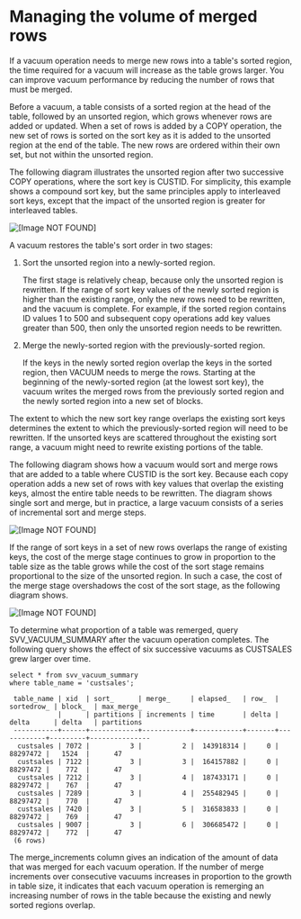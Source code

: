 # Managing the volume of merged rows<a name="vacuum-managing-volume-of-unmerged-rows"></a>

If a vacuum operation needs to merge new rows into a table's sorted region, the time required for a vacuum will increase as the table grows larger\. You can improve vacuum performance by reducing the number of rows that must be merged\. 

Before a vacuum, a table consists of a sorted region at the head of the table, followed by an unsorted region, which grows whenever rows are added or updated\. When a set of rows is added by a COPY operation, the new set of rows is sorted on the sort key as it is added to the unsorted region at the end of the table\. The new rows are ordered within their own set, but not within the unsorted region\. 

The following diagram illustrates the unsorted region after two successive COPY operations, where the sort key is CUSTID\. For simplicity, this example shows a compound sort key, but the same principles apply to interleaved sort keys, except that the impact of the unsorted region is greater for interleaved tables\. 

![\[Image NOT FOUND\]](http://docs.aws.amazon.com/redshift/latest/dg/images/vacuum-unsorted-region.png)

A vacuum restores the table's sort order in two stages:

1. Sort the unsorted region into a newly\-sorted region\. 

   The first stage is relatively cheap, because only the unsorted region is rewritten\. If the range of sort key values of the newly sorted region is higher than the existing range, only the new rows need to be rewritten, and the vacuum is complete\. For example, if the sorted region contains ID values 1 to 500 and subsequent copy operations add key values greater than 500, then only the unsorted region needs to be rewritten\. 

1. Merge the newly\-sorted region with the previously\-sorted region\. 

   If the keys in the newly sorted region overlap the keys in the sorted region, then VACUUM needs to merge the rows\. Starting at the beginning of the newly\-sorted region \(at the lowest sort key\), the vacuum writes the merged rows from the previously sorted region and the newly sorted region into a new set of blocks\. 

The extent to which the new sort key range overlaps the existing sort keys determines the extent to which the previously\-sorted region will need to be rewritten\. If the unsorted keys are scattered throughout the existing sort range, a vacuum might need to rewrite existing portions of the table\. 

The following diagram shows how a vacuum would sort and merge rows that are added to a table where CUSTID is the sort key\. Because each copy operation adds a new set of rows with key values that overlap the existing keys, almost the entire table needs to be rewritten\. The diagram shows single sort and merge, but in practice, a large vacuum consists of a series of incremental sort and merge steps\. 

![\[Image NOT FOUND\]](http://docs.aws.amazon.com/redshift/latest/dg/images/vacuum-unsorted-region-sort-merge.png)

If the range of sort keys in a set of new rows overlaps the range of existing keys, the cost of the merge stage continues to grow in proportion to the table size as the table grows while the cost of the sort stage remains proportional to the size of the unsorted region\. In such a case, the cost of the merge stage overshadows the cost of the sort stage, as the following diagram shows\.

![\[Image NOT FOUND\]](http://docs.aws.amazon.com/redshift/latest/dg/images/vacuum-example-merge-region-grows.png)

To determine what proportion of a table was remerged, query SVV\_VACUUM\_SUMMARY after the vacuum operation completes\. The following query shows the effect of six successive vacuums as CUSTSALES grew larger over time\.

```
select * from svv_vacuum_summary
where table_name = 'custsales';

 table_name | xid  | sort_      | merge_     | elapsed_   | row_  | sortedrow_ | block_  | max_merge_
            |      | partitions | increments | time       | delta | delta      | delta   | partitions
 -----------+------+------------+------------+------------+-------+------------+---------+---------------
  custsales | 7072 |          3 |          2 |  143918314 |     0 |   88297472 |   1524  |      47
  custsales | 7122 |          3 |          3 |  164157882 |     0 |   88297472 |    772  |      47
  custsales | 7212 |          3 |          4 |  187433171 |     0 |   88297472 |    767  |      47
  custsales | 7289 |          3 |          4 |  255482945 |     0 |   88297472 |    770  |      47
  custsales | 7420 |          3 |          5 |  316583833 |     0 |   88297472 |    769  |      47
  custsales | 9007 |          3 |          6 |  306685472 |     0 |   88297472 |    772  |      47
 (6 rows)
```

The merge\_increments column gives an indication of the amount of data that was merged for each vacuum operation\. If the number of merge increments over consecutive vacuums increases in proportion to the growth in table size, it indicates that each vacuum operation is remerging an increasing number of rows in the table because the existing and newly sorted regions overlap\. 